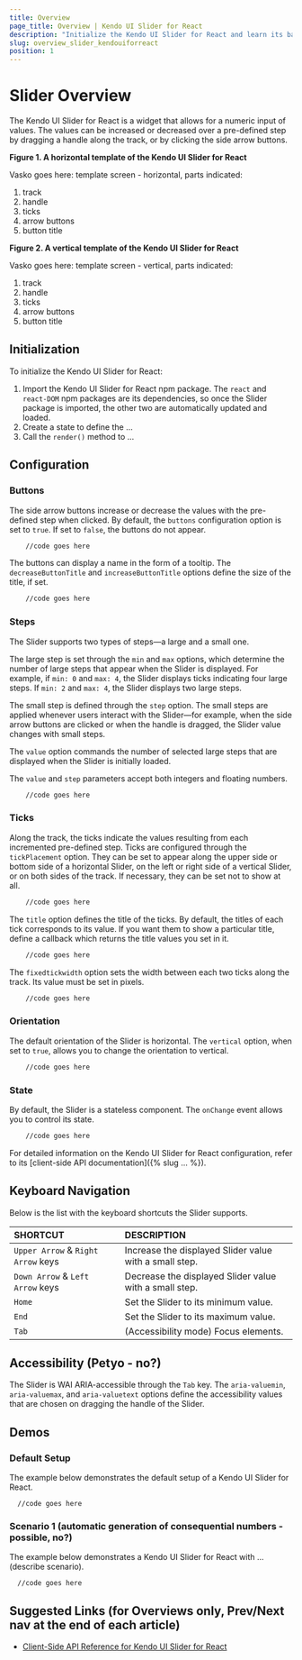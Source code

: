 ```yaml
---
title: Overview
page_title: Overview | Kendo UI Slider for React
description: "Initialize the Kendo UI Slider for React and learn its basic configuration options."
slug: overview_slider_kendouiforreact
position: 1
---
```


# Slider Overview

The Kendo UI Slider for React is a widget that allows for a numeric input of values. The values can be increased or decreased over a pre-defined step by dragging a handle along the track, or by clicking the side arrow buttons.

**Figure 1. A horizontal template of the Kendo UI Slider for React**

Vasko goes here: template screen - horizontal, parts indicated:
1. track
2. handle
3. ticks
4. arrow buttons
5. button title

**Figure 2. A vertical template of the Kendo UI Slider for React**

Vasko goes here: template screen - vertical, parts indicated:
1. track
2. handle
3. ticks
4. arrow buttons
5. button title

## Initialization

To initialize the Kendo UI Slider for React:

1. Import the Kendo UI Slider for React npm package. The `react` and `react-DOM` npm packages are its dependencies, so once the Slider package is imported, the other two are automatically updated and loaded.
2. Create a state to define the ...
3. Call the `render()` method to ...

## Configuration

### Buttons

The side arrow buttons increase or decrease the values with the pre-defined step when clicked. By default, the `buttons` configuration option is set to `true`. If set to `false`, the buttons do not appear.

```html
    //code goes here
```

The buttons can display a name in the form of a tooltip. The `decreaseButtonTitle` and `increaseButtonTitle` options define the size of the title, if set.  

```html
    //code goes here
```

### Steps

The Slider supports two types of steps&mdash;a large and a small one.

The large step is set through the `min` and `max` options, which determine the number of large steps that appear when the Slider is displayed. For example, if `min: 0` and `max: 4`, the Slider displays ticks indicating four large steps. If `min: 2` and `max: 4`, the Slider displays two large steps.

The small step is defined through the `step` option. The small steps are applied whenever users interact with the Slider&mdash;for example, when the side arrow buttons are clicked or when the handle is dragged, the Slider value changes with small steps.

The `value` option commands the number of selected large steps that are displayed when the Slider is initially loaded.

The `value` and `step` parameters accept both integers and floating numbers.

```html
    //code goes here
```

### Ticks

Along the track, the ticks indicate the values resulting from each incremented pre-defined step. Ticks are configured through the `tickPlacement` option. They can be set to appear along the upper side or bottom side of a horizontal Slider, on the left or right side of a vertical Slider, or on both sides of the track. If necessary, they can be set not to show at all.   

```html
    //code goes here
```

The `title` option defines the title of the ticks. By default, the titles of each tick corresponds to its value. If you want them to show a particular title, define a callback which returns the title values you set in it.  

```html
    //code goes here
```

The `fixedtickwidth` option sets the width between each two ticks along the track. Its value must be set in pixels.

```html
    //code goes here
```

### Orientation

The default orientation of the Slider is horizontal. The `vertical` option, when set to `true`, allows you to change the orientation to vertical.

```html
    //code goes here
```

### State

By default, the Slider is a stateless component. The `onChange` event allows you to control its state.  

```html
    //code goes here
```

For detailed information on the Kendo UI Slider for React configuration, refer to its [client-side API documentation]({% slug ... %}).

## Keyboard Navigation

Below is the list with the keyboard shortcuts the Slider supports.

| SHORTCUT                            | DESCRIPTION         |
|:---                                 |:---                 |
| `Upper Arrow` & `Right Arrow` keys  | Increase the displayed Slider value with a small step. |
| `Down Arrow` & `Left Arrow` keys    | Decrease the displayed Slider value with a small step. |
| `Home`                              | Set the Slider to its minimum value.                   |
| `End`                               | Set the Slider to its maximum value.                   |
| `Tab`                               | (Accessibility mode) Focus elements.                   |

## Accessibility (Petyo - no?)

The Slider is WAI ARIA-accessible through the `Tab` key. The `aria-valuemin`, `aria-valuemax`, and `aria-valuetext` options define the accessibility values that are chosen on dragging the handle of the Slider.

## Demos

### Default Setup

The example below demonstrates the default setup of a Kendo UI Slider for React.

```html.preview
  //code goes here
```

### Scenario 1 (automatic generation of consequential numbers - possible, no?)

The example below demonstrates a Kendo UI Slider for React with ... (describe scenario).

```html.preview
  //code goes here
```

## Suggested Links (for Overviews only, Prev/Next nav at the end of each article)

* [Client-Side API Reference for Kendo UI Slider for React](...)
